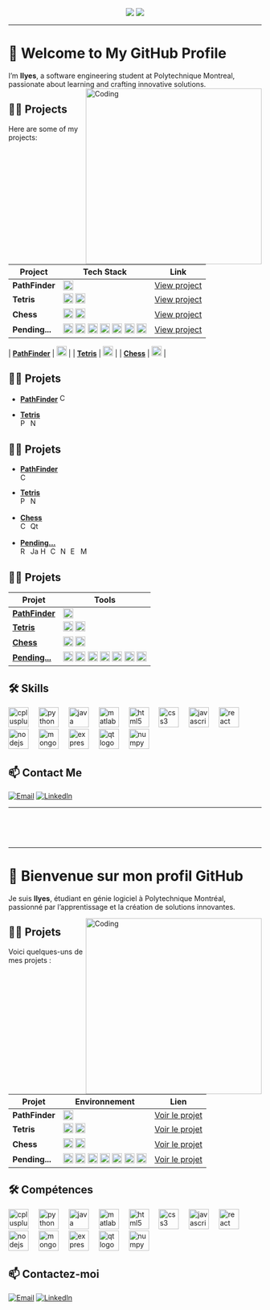 <div align="center">
  
  [<img src="https://img.shields.io/badge/-English-blue?style=for-the-badge">](#-welcome-to-my-github-profile)
  [<img src="https://img.shields.io/badge/-Français-green?style=for-the-badge">](#-bienvenue-sur-mon-profil-github)

</div>

---

# 👋 Welcome to My GitHub Profile

I’m **Ilyes**, a software engineering student at Polytechnique Montreal, passionate about learning and crafting innovative solutions.
<img align="right" alt="Coding" width="350" src="https://camo.githubusercontent.com/87af9a9fec730c94fc8b08eb21fa5ef6ab7831a67ba17bf8cc76696f6e4be1ef/68747470733a2f2f63646e2e6472696262626c652e636f6d2f75736572732f313138373833362f73637265656e73686f74732f363533393432392f70726f6772616d65722e676966">

## 👨‍💻 Projects

Here are some of my projects:

| Project        | Tech Stack                                                                                          | Link                               |
|----------------|------------------------------------------------------------------------------------------------------|------------------------------------|
| **PathFinder**  | <img src="https://cdn.jsdelivr.net/gh/devicons/devicon/icons/cplusplus/cplusplus-original.svg" height="20" alt="React logo" /> | [View project](https://github.com/Ilyes-Jamoussi/PathFinder/blob/main/README.md) |
| **Tetris** | <img src="https://cdn.jsdelivr.net/gh/devicons/devicon/icons/python/python-original.svg" height="20" alt="Node.js logo" /> <img src="https://cdn.jsdelivr.net/gh/devicons/devicon/icons/numpy/numpy-original.svg" height="20" alt="MongoDB logo" /> | [View project](https://github.com/Ilyes-Jamoussi/Tetris/blob/main/README.md) |
| **Chess** | <img src="https://cdn.jsdelivr.net/gh/devicons/devicon/icons/cplusplus/cplusplus-original.svg" height="20" alt="cplusplus logo" /> <img src="https://cdn.jsdelivr.net/gh/devicons/devicon/icons/qt/qt-original.svg" height="20" alt="qt logo" /> | [View project](https://github.com/Ilyes-Jamoussi/Chess/blob/main/README.md) |
| **Pending...** | <img src="https://cdn.jsdelivr.net/gh/devicons/devicon/icons/react/react-original.svg" height="20" alt="React logo" /> <img src="https://cdn.jsdelivr.net/gh/devicons/devicon/icons/javascript/javascript-original.svg" height="20" alt="JavaScript logo" /> <img src="https://cdn.jsdelivr.net/gh/devicons/devicon/icons/html5/html5-original.svg" height="20" alt="html5 logo" /> <img src="https://cdn.jsdelivr.net/gh/devicons/devicon/icons/css3/css3-original.svg" height="20" alt="css3 logo" /> <img src="https://cdn.jsdelivr.net/gh/devicons/devicon/icons/nodejs/nodejs-original.svg" height="20" alt="nodejs logo" /> <img src="https://cdn.jsdelivr.net/gh/devicons/devicon/icons/express/express-original.svg" height="20" alt="express logo" /> <img src="https://cdn.jsdelivr.net/gh/devicons/devicon/icons/mongodb/mongodb-original.svg" height="20" alt="mongodb logo" /> | [View project](https://github.com/Ilyes-Jamoussi/blob/main/README.md) |

| [**PathFinder**](https://github.com/Ilyes-Jamoussi/PathFinder/blob/main/README.md) | <img src="https://cdn.jsdelivr.net/gh/devicons/devicon/icons/cplusplus/cplusplus-original.svg" height="20" alt="C++ logo" /> |
| [**Tetris**](https://github.com/Ilyes-Jamoussi/Tetris/blob/main/README.md)       | <img src="https://cdn.jsdelivr.net/gh/devicons/devicon/icons/python/python-original.svg" height="20" alt="Python logo" /> |
| [**Chess**](https://github.com/Ilyes-Jamoussi/Chess/blob/main/README.md)         | <img src="https://cdn.jsdelivr.net/gh/devicons/devicon/icons/cplusplus/cplusplus-original.svg" height="20" alt="C++ logo" /> |

## 👨‍💻 Projets

- **[PathFinder](https://github.com/Ilyes-Jamoussi/PathFinder/blob/main/README.md)** <img src="https://cdn.jsdelivr.net/gh/devicons/devicon/icons/cplusplus/cplusplus-original.svg" height="16" alt="C++ logo" />

- **[Tetris](https://github.com/Ilyes-Jamoussi/Tetris/blob/main/README.md)**  
  <img src="https://cdn.jsdelivr.net/gh/devicons/devicon/icons/python/python-original.svg" height="16" alt="Python logo" />
  <img src="https://cdn.jsdelivr.net/gh/devicons/devicon/icons/numpy/numpy-original.svg" height="16" alt="NumPy logo" />

## 👨‍💻 Projets

- **[PathFinder](https://github.com/Ilyes-Jamoussi/PathFinder/blob/main/README.md)**  
  <img src="https://cdn.jsdelivr.net/gh/devicons/devicon/icons/cplusplus/cplusplus-original.svg" height="16" alt="C++ logo" />

- **[Tetris](https://github.com/Ilyes-Jamoussi/Tetris/blob/main/README.md)**  
  <img src="https://cdn.jsdelivr.net/gh/devicons/devicon/icons/python/python-original.svg" height="16" alt="Python logo" /> <img src="https://cdn.jsdelivr.net/gh/devicons/devicon/icons/numpy/numpy-original.svg" height="16" alt="NumPy logo" />

- **[Chess](https://github.com/Ilyes-Jamoussi/Chess/blob/main/README.md)**  
  <img src="https://cdn.jsdelivr.net/gh/devicons/devicon/icons/cplusplus/cplusplus-original.svg" height="16" alt="C++ logo" /> <img src="https://cdn.jsdelivr.net/gh/devicons/devicon/icons/qt/qt-original.svg" height="16" alt="Qt logo" />

- **[Pending...](https://github.com/Ilyes-Jamoussi/blob/main/README.md)**  
  <img src="https://cdn.jsdelivr.net/gh/devicons/devicon/icons/react/react-original.svg" height="16" alt="React logo" /> <img src="https://cdn.jsdelivr.net/gh/devicons/devicon/icons/javascript/javascript-original.svg" height="16" alt="JavaScript logo" /> <img src="https://cdn.jsdelivr.net/gh/devicons/devicon/icons/html5/html5-original.svg" height="16" alt="HTML5 logo" /> <img src="https://cdn.jsdelivr.net/gh/devicons/devicon/icons/css3/css3-original.svg" height="16" alt="CSS3 logo" /> <img src="https://cdn.jsdelivr.net/gh/devicons/devicon/icons/nodejs/nodejs-original.svg" height="16" alt="Node.js logo" /> <img src="https://cdn.jsdelivr.net/gh/devicons/devicon/icons/express/express-original.svg" height="16" alt="Express logo" /> <img src="https://cdn.jsdelivr.net/gh/devicons/devicon/icons/mongodb/mongodb-original.svg" height="16" alt="MongoDB logo" />

## 👨‍💻 Projets
| Projet        | Tools       |
|---------------|---------------------------|
| [**PathFinder**](https://github.com/Ilyes-Jamoussi/PathFinder/blob/main/README.md) | <img src="https://cdn.jsdelivr.net/gh/devicons/devicon/icons/cplusplus/cplusplus-original.svg" height="20" alt="C++ logo" /> |
| [**Tetris**](https://github.com/Ilyes-Jamoussi/Tetris/blob/main/README.md)       | <img src="https://cdn.jsdelivr.net/gh/devicons/devicon/icons/python/python-original.svg" height="20" alt="Python logo" /> <img src="https://cdn.jsdelivr.net/gh/devicons/devicon/icons/numpy/numpy-original.svg" height="20" alt="NumPy logo" /> |
| [**Chess**](https://github.com/Ilyes-Jamoussi/Chess/blob/main/README.md)         | <img src="https://cdn.jsdelivr.net/gh/devicons/devicon/icons/cplusplus/cplusplus-original.svg" height="20" alt="C++ logo" /> <img src="https://cdn.jsdelivr.net/gh/devicons/devicon/icons/qt/qt-original.svg" height="20" alt="Qt logo" /> |
| [**Pending...**](https://github.com/Ilyes-Jamoussi/blob/main/README.md)          | <img src="https://cdn.jsdelivr.net/gh/devicons/devicon/icons/react/react-original.svg" height="20" alt="React logo" /> <img src="https://cdn.jsdelivr.net/gh/devicons/devicon/icons/javascript/javascript-original.svg" height="20" alt="JavaScript logo" /> <img src="https://cdn.jsdelivr.net/gh/devicons/devicon/icons/html5/html5-original.svg" height="20" alt="HTML5 logo" /> <img src="https://cdn.jsdelivr.net/gh/devicons/devicon/icons/css3/css3-original.svg" height="20" alt="CSS3 logo" /> <img src="https://cdn.jsdelivr.net/gh/devicons/devicon/icons/nodejs/nodejs-original.svg" height="20" alt="Node.js logo" /> <img src="https://cdn.jsdelivr.net/gh/devicons/devicon/icons/express/express-original.svg" height="20" alt="Express logo" /> <img src="https://cdn.jsdelivr.net/gh/devicons/devicon/icons/mongodb/mongodb-original.svg" height="20" alt="MongoDB logo" /> |

## 🛠️ Skills

<div align="left">
  <img src="https://cdn.jsdelivr.net/gh/devicons/devicon/icons/cplusplus/cplusplus-original.svg" height="40" alt="cplusplus logo"  />
  <img width="12" />
  <img src="https://cdn.jsdelivr.net/gh/devicons/devicon/icons/python/python-original.svg" height="40" alt="python logo"  />
  <img width="12" />
  <img src="https://cdn.jsdelivr.net/gh/devicons/devicon/icons/java/java-original.svg" height="40" alt="java logo"  />
  <img width="12" />
  <img src="https://cdn.jsdelivr.net/gh/devicons/devicon/icons/matlab/matlab-original.svg" height="40" alt="matlab logo"  />
  <img width="12" />
  <img src="https://cdn.jsdelivr.net/gh/devicons/devicon/icons/html5/html5-original.svg" height="40" alt="html5 logo"  />
  <img width="12" />
  <img src="https://cdn.jsdelivr.net/gh/devicons/devicon/icons/css3/css3-original.svg" height="40" alt="css3 logo"  />
  <img width="12" />
  <img src="https://cdn.jsdelivr.net/gh/devicons/devicon/icons/javascript/javascript-original.svg" height="40" alt="javascript logo"  />
  <img width="12" />
  <img src="https://cdn.jsdelivr.net/gh/devicons/devicon/icons/react/react-original.svg" height="40" alt="react logo"  />
  <img width="12" />
  <img src="https://cdn.jsdelivr.net/gh/devicons/devicon/icons/nodejs/nodejs-original.svg" height="40" alt="nodejs logo"  />
  <img width="12" />
  <img src="https://cdn.jsdelivr.net/gh/devicons/devicon/icons/mongodb/mongodb-original.svg" height="40" alt="mongodb logo"  />
  <img width="12" />
  <img src="https://cdn.jsdelivr.net/gh/devicons/devicon/icons/express/express-original.svg" height="40" alt="express logo"  />
  <img width="12" />
  <img src="https://cdn.jsdelivr.net/gh/devicons/devicon/icons/qt/qt-original.svg" height="40" alt="qt logo"  />
  <img width="12" />
  <img src="https://cdn.jsdelivr.net/gh/devicons/devicon/icons/numpy/numpy-original.svg" height="40" alt="numpy logo"  />
</div>

## 📫 Contact Me

<div align="left">

  [![Email](https://img.shields.io/badge/-Email-D14836?style=for-the-badge&logo=gmail&logoColor=white)](mailto:jamoussi.mail@gmail.com)
  [![LinkedIn](https://img.shields.io/badge/-LinkedIn-0077B5?style=for-the-badge&logo=linkedin&logoColor=white)](https://www.linkedin.com/in/ilyes-jamoussi-b4aa94251/)

</div>

---

<br><br><br>

---

# 👋 Bienvenue sur mon profil GitHub

Je suis **Ilyes**, étudiant en génie logiciel à Polytechnique Montréal, passionné par l’apprentissage et la création de solutions innovantes.

<img align="right" alt="Coding" width="350" src="https://camo.githubusercontent.com/87af9a9fec730c94fc8b08eb21fa5ef6ab7831a67ba17bf8cc76696f6e4be1ef/68747470733a2f2f63646e2e6472696262626c652e636f6d2f75736572732f313138373833362f73637265656e73686f74732f363533393432392f70726f6772616d65722e676966">

## 👨‍💻 Projets

Voici quelques-uns de mes projets :

| Projet        | Environnement                                                                                          | Lien                               |
|----------------|------------------------------------------------------------------------------------------------------|------------------------------------|
| **PathFinder**  | <img src="https://cdn.jsdelivr.net/gh/devicons/devicon/icons/cplusplus/cplusplus-original.svg" height="20" alt="React logo" /> | [Voir le projet](https://github.com/Ilyes-Jamoussi/PathFinder/blob/main/README.md) |
| **Tetris** | <img src="https://cdn.jsdelivr.net/gh/devicons/devicon/icons/python/python-original.svg" height="20" alt="Node.js logo" /> <img src="https://cdn.jsdelivr.net/gh/devicons/devicon/icons/numpy/numpy-original.svg" height="20" alt="MongoDB logo" /> | [Voir le projet](https://github.com/Ilyes-Jamoussi/Tetris/blob/main/README.md) |
| **Chess** | <img src="https://cdn.jsdelivr.net/gh/devicons/devicon/icons/cplusplus/cplusplus-original.svg" height="20" alt="cplusplus logo" /> <img src="https://cdn.jsdelivr.net/gh/devicons/devicon/icons/qt/qt-original.svg" height="20" alt="gt logo" /> | [Voir le projet](https://github.com/Ilyes-Jamoussi/Chess/blob/main/README.md) |
| **Pending...** | <img src="https://cdn.jsdelivr.net/gh/devicons/devicon/icons/react/react-original.svg" height="20" alt="React logo" /> <img src="https://cdn.jsdelivr.net/gh/devicons/devicon/icons/javascript/javascript-original.svg" height="20" alt="JavaScript logo" /> <img src="https://cdn.jsdelivr.net/gh/devicons/devicon/icons/html5/html5-original.svg" height="20" alt="html5 logo" /> <img src="https://cdn.jsdelivr.net/gh/devicons/devicon/icons/css3/css3-original.svg" height="20" alt="css3 logo" /> <img src="https://cdn.jsdelivr.net/gh/devicons/devicon/icons/nodejs/nodejs-original.svg" height="20" alt="nodejs logo" /> <img src="https://cdn.jsdelivr.net/gh/devicons/devicon/icons/express/express-original.svg" height="20" alt="express logo" /> <img src="https://cdn.jsdelivr.net/gh/devicons/devicon/icons/mongodb/mongodb-original.svg" height="20" alt="mongodb logo" /> | [Voir le projet](https://github.com/Ilyes-Jamoussi/blob/main/README.md) |

## 🛠️ Compétences

<div align="left">
  <img src="https://cdn.jsdelivr.net/gh/devicons/devicon/icons/cplusplus/cplusplus-original.svg" height="40" alt="cplusplus logo"  />
  <img width="12" />
  <img src="https://cdn.jsdelivr.net/gh/devicons/devicon/icons/python/python-original.svg" height="40" alt="python logo"  />
  <img width="12" />
  <img src="https://cdn.jsdelivr.net/gh/devicons/devicon/icons/java/java-original.svg" height="40" alt="java logo"  />
  <img width="12" />
  <img src="https://cdn.jsdelivr.net/gh/devicons/devicon/icons/matlab/matlab-original.svg" height="40" alt="matlab logo"  />
  <img width="12" />
  <img src="https://cdn.jsdelivr.net/gh/devicons/devicon/icons/html5/html5-original.svg" height="40" alt="html5 logo"  />
  <img width="12" />
  <img src="https://cdn.jsdelivr.net/gh/devicons/devicon/icons/css3/css3-original.svg" height="40" alt="css3 logo"  />
  <img width="12" />
  <img src="https://cdn.jsdelivr.net/gh/devicons/devicon/icons/javascript/javascript-original.svg" height="40" alt="javascript logo"  />
  <img width="12" />
  <img src="https://cdn.jsdelivr.net/gh/devicons/devicon/icons/react/react-original.svg" height="40" alt="react logo"  />
  <img width="12" />
  <img src="https://cdn.jsdelivr.net/gh/devicons/devicon/icons/nodejs/nodejs-original.svg" height="40" alt="nodejs logo"  />
  <img width="12" />
  <img src="https://cdn.jsdelivr.net/gh/devicons/devicon/icons/mongodb/mongodb-original.svg" height="40" alt="mongodb logo"  />
  <img width="12" />
  <img src="https://cdn.jsdelivr.net/gh/devicons/devicon/icons/express/express-original.svg" height="40" alt="express logo"  />
  <img width="12" />
  <img src="https://cdn.jsdelivr.net/gh/devicons/devicon/icons/qt/qt-original.svg" height="40" alt="qt logo"  />
  <img width="12" />
  <img src="https://cdn.jsdelivr.net/gh/devicons/devicon/icons/numpy/numpy-original.svg" height="40" alt="numpy logo"  />
</div>

## 📫 Contactez-moi

<div align="left">

  [![Email](https://img.shields.io/badge/-Email-D14836?style=for-the-badge&logo=gmail&logoColor=white)](mailto:jamoussi.mail@gmail.com)
  [![LinkedIn](https://img.shields.io/badge/-LinkedIn-0077B5?style=for-the-badge&logo=linkedin&logoColor=white)](https://www.linkedin.com/in/ilyes-jamoussi-b4aa94251/)

</div>
